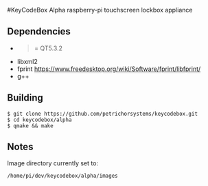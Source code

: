 #KeyCodeBox Alpha
raspberry-pi touchscreen lockbox appliance

## Dependencies
- >= QT5.3.2
- libxml2
- fprint https://www.freedesktop.org/wiki/Software/fprint/libfprint/
- g++

## Building
```
$ git clone https://github.com/petrichorsystems/keycodebox.git
$ cd keycodebox/alpha
$ qmake && make
```

## Notes
Image directory currently set to:
```
/home/pi/dev/keycodebox/alpha/images